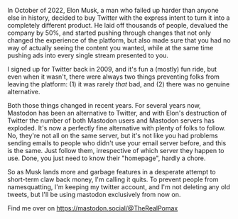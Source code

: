 In October of 2022, Elon Musk, a man who failed up harder than anyone else in history, decided to buy Twitter with the express intent to turn it into a completely different product. He laid off thousands of people, devalued the company by 50%, and started pushing through changes that not only changed the experience of the platform, but also made sure that you had no way of actually seeing the content you wanted, while at the same time pushing ads into every single stream presented to you.

I signed up for Twitter back in 2009, and it's fun a (mostly) fun ride, but even when it wasn't, there were always two things preventing folks from leaving the platform: (1) it was rarely *that* bad, and (2) there was no genuine alternative. 

Both those things changed in recent years. For several years now, Mastodon has been an alternative to Twitter, and with Elon's destruction of Twitter the number of both Mastodon users and Mastodon servers has exploded. It's now a perfectly fine alternative with plenty of folks to follow. No, they're not all on the same server, but it's not like you had problems sending emails to people who didn't use your email server before, and this is the same. Just follow them, irrespective of which server they happen to use. Done, you just need to know their "homepage", hardly a chore.

So as Musk lands more and garbage features in a desperate attempt to short-term claw back money, I'm calling it quits. To prevent people from namesquatting, I'm keeping my twitter account, and I'm not deleting any old tweets, but I'll be using mastodon exclusively from now on. 

Find me over on https://mastodon.social/@TheRealPomax